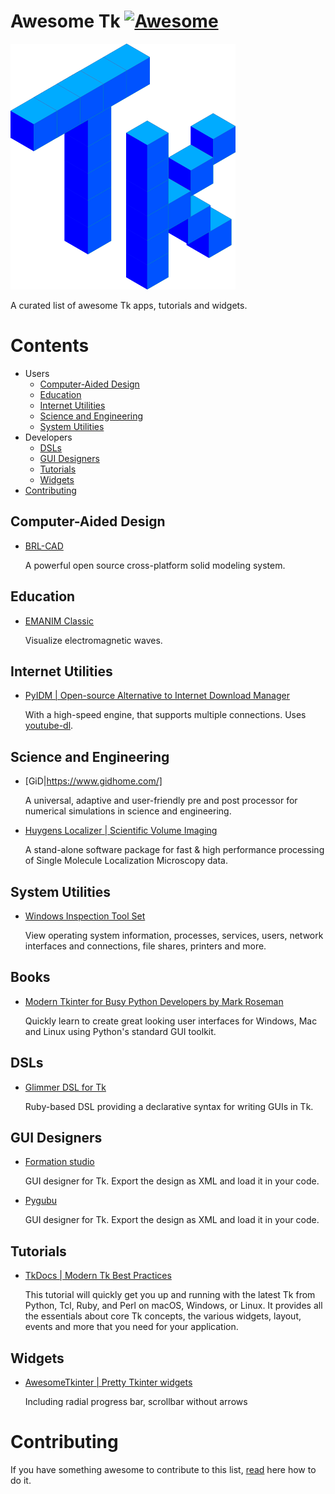 # Awesome Tk [![Awesome](https://awesome.re/badge.svg)](https://awesome.re)

![Tk](tk.png)

A curated list of awesome Tk apps, tutorials and widgets.

# Contents

* Users
  - [Computer-Aided Design](#computer-aided-design)
  - [Education](#education)
  - [Internet Utilities](#internet-utilities)
  - [Science and Engineering](#science-and-engineering)
  - [System Utilities](#system-utilities)
* Developers
  - [DSLs](#dsls)
  - [GUI Designers](#gui-designers)
  - [Tutorials](#tutorials)
  - [Widgets](#widgets)
* [Contributing](#contributing)

## Computer-Aided Design

- [BRL-CAD](https://brlcad.org/)

  A powerful open source cross-platform solid modeling system.

## Education

- [EMANIM Classic](https://emanimclassic.szialab.org/)

  Visualize electromagnetic waves.

## Internet Utilities

- [PyIDM | Open-source Alternative to Internet Download Manager](https://github.com/pyIDM/PyIDM)
  
  With a high-speed engine, that supports multiple connections. Uses [youtube-dl](https://youtube-dl.org/).

## Science and Engineering

- [GiD|https://www.gidhome.com/]

  A universal, adaptive and user-friendly pre and post processor for numerical simulations in science and engineering.

- [Huygens Localizer | Scientific Volume Imaging](https://svi.nl/Huygens-Localizer)

  A stand-alone software package for fast & high performance processing of Single Molecule Localization Microscopy data.

## System Utilities

- [Windows Inspection Tool Set](https://wits.magicsplat.com/)

  View operating system information, processes, services, users, network interfaces and connections, file shares, printers and more.

## Books

- [Modern Tkinter for Busy Python Developers by Mark Roseman](https://tkdocs.com/book.html)

  Quickly learn to create great looking user interfaces for Windows, Mac and Linux using Python's standard GUI toolkit.

## DSLs

- [Glimmer DSL for Tk](https://github.com/AndyObtiva/glimmer-dsl-tk)

  Ruby-based DSL providing a declarative syntax for writing GUIs in Tk.

## GUI Designers

- [Formation studio](https://github.com/ObaraEmmanuel/Formation)

  GUI designer for Tk. Export the design as XML and load it in your code.

- [Pygubu](https://github.com/alejandroautalan/pygubu-designer)

  GUI designer for Tk. Export the design as XML and load it in your code.

## Tutorials

- [TkDocs | Modern Tk Best Practices](https://tkdocs.com/)

  This tutorial will quickly get you up and running with the latest Tk from Python, Tcl, Ruby, and Perl on macOS, Windows, or Linux. It provides all the essentials about core Tk concepts, the various widgets, layout, events and more that you need for your application. 

## Widgets

- [AwesomeTkinter | Pretty Tkinter widgets](https://github.com/Aboghazala/AwesomeTkinter)

  Including radial progress bar, scrollbar without arrows

# Contributing

If you have something awesome to contribute to this list, [read](contributing.md) here how to do it.
